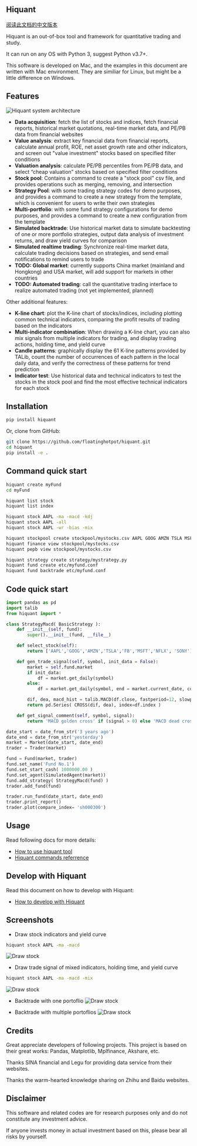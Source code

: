 
## Hiquant

[阅读此文档的中文版本](https://github.com/floatinghotpot/hiquant/blob/master/README_zh.md)

Hiquant is an out-of-box tool and framework for quantitative trading and study.

It can run on any OS with Python 3, suggest Python v3.7+. 

This software is developed on Mac, and the examples in this document are written with Mac environment. They are similiar for Linux, but might be a little difference on Windows.

## Features

![Hiquant system architecture](https://github.com/floatinghotpot/hiquant/raw/master/docs/hiquant.png)

- **Data acquisition**: fetch the list of stocks and indices, fetch financial reports, historical market quotations, real-time market data, and PE/PB data from financial websites
- **Value analysis**: extract key financial data from financial reports, calculate annual profit, ROE, net asset growth rate and other indicators, and screen out "value investment" stocks based on specified filter conditions
- **Valuation analysis**: calculate PE/PB percentiles from PE/PB data, and select “cheap valuation” stocks based on specified filter conditions
- **Stock pool**: Contains a command to create a "stock pool" csv file, and provides operations such as merging, removing, and intersection
- **Strategy Pool**: with some trading strategy codes for demo purposes, and provides a command to create a new strategy from the template, which is convenient for users to write their own strategies
- **Multi-portfolio**: with some fund strategy configurations for demo purposes, and provides a command to create a new configuration from the template
- **Simulated backtrade**: Use historical market data to simulate backtesting of one or more portfolio strategies, output data analysis of investment returns, and draw yield curves for comparison
- **Simulated realtime trading**: Synchronize real-time market data, calculate trading decisions based on strategies, and send email notifications to remind users to trade
- **TODO: Global market**: currently supports China market (mainland and Hongkong) and USA market, will add support for markets in other countries
- **TODO: Automated trading**: call the quantitative trading interface to realize automated trading (not yet implemented, planned)

Other additional features:
- **K-line chart**: plot the K-line chart of stocks/indices, including plotting common technical indicators, comparing the profit results of trading based on the indicators
- **Multi-indicator combination**: When drawing a K-line chart, you can also mix signals from multiple indicators for trading, and display trading actions, holding time, and yield curve
- **Candle patterns**: graphically display the 61 K-line patterns provided by TALib, count the number of occurrences of each pattern in the local daily data, and verify the correctness of these patterns for trend prediction
- **Indicator test**: Use historical data and technical indicators to test the stocks in the stock pool and find the most effective technical indicators for each stock

## Installation

```bash
pip install hiquant
```

Or, clone from GitHub:
```bash
git clone https://github.com/floatinghotpot/hiquant.git
cd hiquant
pip install -e .
```

## Command quick start

```bash
hiquant create myFund
cd myFund

hiquant list stock
hiquant list index

hiquant stock AAPL -ma -macd -kdj
hiquant stock AAPL -all
hiquant stock AAPL -wr -bias -mix

hiquant stockpool create stockpool/mystocks.csv AAPL GOOG AMZN TSLA MSFT
hiquant finance view stockpool/mystocks.csv
hiquant pepb view stockpool/mystocks.csv

hiquant strategy create strategy/mystrategy.py
hiquant fund create etc/myfund.conf
hiquant fund backtrade etc/myfund.conf
```

## Code quick start

```python
import pandas as pd
import talib
from hiquant import *

class StrategyMacd( BasicStrategy ):
    def __init__(self, fund):
        super().__init__(fund, __file__)

    def select_stock(self):
        return ['AAPL','GOOG','AMZN','TSLA','FB','MSFT','NFLX', 'SONY']

    def gen_trade_signal(self, symbol, init_data = False):
        market = self.fund.market
        if init_data:
            df = market.get_daily(symbol)
        else:
            df = market.get_daily(symbol, end = market.current_date, count = 26+9)

        dif, dea, macd_hist = talib.MACD(df.close, fastperiod=12, slowperiod=26, signalperiod=9)
        return pd.Series( CROSS(dif, dea), index=df.index )

    def get_signal_comment(self, symbol, signal):
        return 'MACD golden cross' if (signal > 0) else 'MACD dead cross'

date_start = date_from_str('3 years ago')
date_end = date_from_str('yesterday')
market = Market(date_start, date_end)
trader = Trader(market)

fund = Fund(market, trader)
fund.set_name('Fund No.1')
fund.set_start_cash( 1000000.00 )
fund.set_agent(SimulatedAgent(market))
fund.add_strategy( StrategyMacd(fund) )
trader.add_fund(fund)

trader.run_fund(date_start, date_end)
trader.print_report()
trader.plot(compare_index= 'sh000300')
```

## Usage

Read following docs for more details:
- [How to use hiquant tool](https://github.com/floatinghotpot/hiquant/blob/master/docs/README.md)
- [Hiquant commands referrence](https://github.com/floatinghotpot/hiquant/blob/master/docs/CMD.md)

## Develop with Hiquant

Read this document on how to develop with Hiquant:
- [How to develop with Hiquant](https://github.com/floatinghotpot/hiquant/blob/master/docs/DEV.md)

## Screenshots

- Draw stock indicators and yield curve
```bash
hiquant stock AAPL -ma -macd
```
![Draw stock](https://github.com/floatinghotpot/hiquant/raw/master/docs/draw_stock_1.png)

- Draw trade signal of mixed indicators, holding time, and yield curve
```bash
hiquant stock AAPL -ma -macd -mix
```
![Draw stock](https://github.com/floatinghotpot/hiquant/raw/master/docs/draw_stock_2.png)

- Backtrade with one portoflio
![Draw stock](https://github.com/floatinghotpot/hiquant/raw/master/docs/back_trade.png)

- Backtrade with multiple portoflios
![Draw stock](https://github.com/floatinghotpot/hiquant/raw/master/docs/multi_funds.png)

## Credits

Great appreciate developers of following projects. This project is based on their great works: Pandas, Matplotlib, Mplfinance, Akshare, etc.

Thanks SINA financial and Legu for providing data service from their websites.

Thanks the warm-hearted knowledge sharing on Zhihu and Baidu websites.

## Disclaimer

This software and related codes are for research purposes only and do not constitute any investment advice.

If anyone invests money in actual investment based on this, please bear all risks by yourself.
